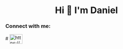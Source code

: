 <h1 align="center">Hi 👋 I'm Daniel</h1>
<h3 align="center"</h3>

<h3 align="left">Connect with me:</h3>
<p align="left">
# <a href="https://www.linkedin.com/in/daniel-rafael-b7549b14b/" target="blank"><img align="center" src="https://raw.githubusercontent.com/rahuldkjain/github-profile-readme-generator/master/src/images/icons/Social/linked-in-alt.svg" alt="https://www.linkedin.com/in/daniel-# rafael-b7549b14b/" height="30" width="40" /></a>
</p>
